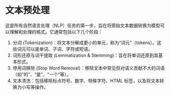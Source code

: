 # 文本预处理

这是所有自然语言处理（NLP）任务的第一步，旨在将原始文本数据转换为模型可以理解和处理的格式。它通常包括以下几个阶段：

1. 分词 (Tokenization)：将文本分解成更小的单元，称为“词元”（tokens）。这些词元可以是单词、子词、字符或短语。
2. 词形还原与词干提取 (Lemmatization & Stemming)：旨在将单词还原到其基本形式。
3. 停用词移除 (Stop Word Removal)：移除文本中常见但对语义贡献不大的词语（如“的”、“是”、“一个”等）。
4. 文本清洗：包括移除标点符号、数字、特殊字符、HTML 标签，以及将文本转换为小写等操作。
